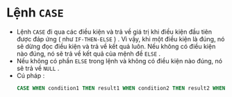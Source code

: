 # Lệnh `CASE`
- Lệnh `CASE` đi qua các điều kiện và trả về giá trị khi điều kiện đầu tiên được đáp ứng ( như `IF-THEN-ELSE` ) . Vì vậy, khi một điều kiện là đúng, nó sẽ dừng đọc điều kiện và trả về kết quả luôn. Nếu không có điều kiện nào đúng, nó sẽ trả về kết quả của mệnh đề `ELSE` .
- Nếu không có phần `ELSE` trong lệnh và không có điều kiện nào đúng, nó sẽ trả về `NULL` .
- Cú pháp :
    ```sql
    CASE WHEN condition1 THEN result1 WHEN condition2 THEN result2 WHEN conditionN THEN resultN ELSE result END;
    ```
